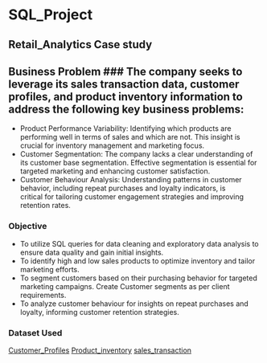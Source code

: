 # SQL_Project
## Retail_Analytics Case study
## Business Problem ### The company seeks to leverage its sales transaction data, customer profiles, and product inventory information to address the following key business problems:
-  Product Performance Variability: Identifying which products are performing well in terms of sales and which are not. This insight is crucial for inventory management and 
   marketing focus.
-  Customer Segmentation: The company lacks a clear understanding of its
   customer base segmentation. Effective segmentation is essential for targeted marketing and enhancing customer satisfaction.
-  Customer Behaviour Analysis: Understanding patterns in customer behavior, including repeat purchases and loyalty indicators, is critical for tailoring customer engagement 
   strategies and improving retention rates.
   
 ### Objective 
- To utilize SQL queries for data cleaning and exploratory data analysis to ensure data quality and gain initial insights.
- To identify high and low sales products to optimize inventory and tailor marketing efforts.
- To segment customers based on their purchasing behavior for targeted marketing campaigns. Create Customer segments as per client requirements.
- To analyze customer behaviour for insights on repeat purchases and loyalty, informing customer retention strategies. 

### Dataset Used
<a href="https://github.com/Lakshmiart/SQL_Project/blob/main/customer_profiles.csv">Customer_Profiles<a/>
<a href="https://github.com/Lakshmiart/SQL_Project/blob/main/product_inventory.csv">Product_inventory<a/>
<a href="https://github.com/Lakshmiart/SQL_Project/blob/main/sales_transaction.csv">sales_transaction<a/>
